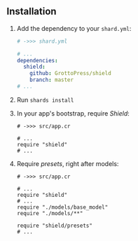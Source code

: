 ## Installation

1. Add the dependency to your `shard.yml`:

   ```yaml
   # ->>> shard.yml

   # ...
   dependencies:
     shield:
       github: GrottoPress/shield
       branch: master
   # ...
   ```

1. Run `shards install`

1. In your app's bootstrap, require *Shield*:

   ```crystal
   # ->>> src/app.cr

   # ...
   require "shield"
   # ...
   ```

1. Require *presets*, right after models:

   ```crystal
   # ->>> src/app.cr

   # ...
   require "shield"
   # ...
   require "./models/base_model"
   require "./models/**"

   require "shield/presets"
   # ...
   ```
